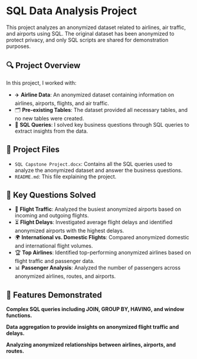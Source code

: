 # SQL Data Analysis Project

This project analyzes an anonymized dataset related to airlines, air traffic, and airports using SQL. The original dataset has been anonymized to protect privacy, and only SQL scripts are shared for demonstration purposes.

## 🔍 **Project Overview**

In this project, I worked with:
- ✈️ **Airline Data**: An anonymized dataset containing information on airlines, airports, flights, and air traffic.
- 🗂️ **Pre-existing Tables**: The dataset provided all necessary tables, and no new tables were created.
- 📝 **SQL Queries**: I solved key business questions through SQL queries to extract insights from the data.

## 📂 **Project Files**
- `SQL Capstone Project.docx`: Contains all the SQL queries used to analyze the anonymized dataset and answer the business questions.
- `README.md`: This file explaining the project.

## 🚀 **Key Questions Solved**
- 🛬 **Flight Traffic**: Analyzed the busiest anonymized airports based on incoming and outgoing flights.
- ⏳ **Flight Delays**: Investigated average flight delays and identified anonymized airports with the highest delays.
- 🌍 **International vs. Domestic Flights**: Compared anonymized domestic and international flight volumes.
- 🏆 **Top Airlines**: Identified top-performing anonymized airlines based on flight traffic and passenger data.
- 📊 **Passenger Analysis**: Analyzed the number of passengers across anonymized airlines, routes, and airports.

## 🌟 **Features Demonstrated**

**Complex SQL queries including JOIN, GROUP BY, HAVING, and window functions.**

**Data aggregation to provide insights on anonymized flight traffic and delays.**

**Analyzing anonymized relationships between airlines, airports, and routes.**







